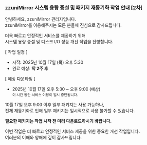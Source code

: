 ### zzuniMirror 시스템 용량 증설 및 패키지 재동기화 작업 안내 [2차]

안녕하세요, zzuniMirror 관리자입니다.  
zzuniMirror를 이용해주시는 모든 분들께 진심으로 감사드립니다.

더욱 빠르고 안정적인 서비스를 제공하기 위해  
시스템 용량 증설 및 디스크 I/O 성능 개선 작업을 진행합니다.

[ 작업 일정 ]
- 시작: 2025년 10월 17일 (목) 오후 5:30
- 완료 예상: **약 2주 후**

[ 예상 다운타임 ]<br/>
- 2025년 10월 17일 오후 5:30 ~ 오후 9:00 (예상)  
<small>이 시간 동안 서비스 이용이 일시 중단됩니다.</small>

10월 17일 오후 9:00 이후 일부 패키지는 사용 가능하나,  
전체 재동기화로 인해 일부 패키지는 일시적으로 사용 불가할 수 있습니다.

**필요한 패키지는 작업 시작 전 미리 다운로드하시기 바랍니다.**

이번 작업은 더 빠르고 안정적인 서비스 제공을 위한 중요한 개선 작업입니다.  
여러분의 이해와 양해에 깊이 감사드립니다.
